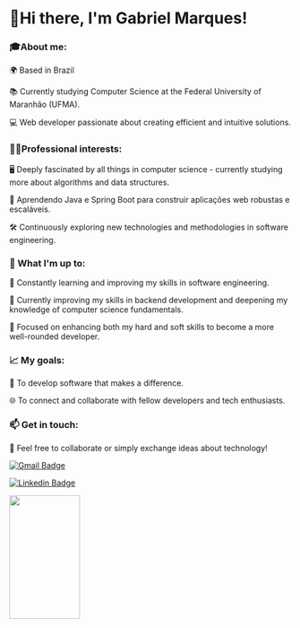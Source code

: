 # 👋Hi there, I'm Gabriel Marques!

### <strong>🎓About me:</strong>


🌍 Based in Brazil

📚 Currently studying Computer Science at the Federal University of Maranhão (UFMA).

💻 Web developer passionate about creating efficient and intuitive solutions.

### <strong>🧑‍💻Professional interests:</strong>

🖥️ Deeply fascinated by all things in computer science - currently studying more about algorithms and data structures.

📱 Aprendendo Java e Spring Boot para construir aplicações web robustas e escaláveis. 

🛠️ Continuously exploring new technologies and methodologies in software engineering.


### <strong>🌱 What I'm up to:</strong>
📖 Constantly learning and improving my skills in software engineering.

📌 Currently improving my skills in backend development and deepening my knowledge of computer science fundamentals. 

🚀 Focused on enhancing both my hard and soft skills to become a more well-rounded developer.

### <strong>📈 My goals:</strong>

🌟 To develop software that makes a difference.

🌐 To connect and collaborate with fellow developers and tech enthusiasts.

### <strong>📫 Get in touch:</strong>  
💬 Feel free to collaborate or simply exchange ideas about technology!  

[![Gmail Badge](https://img.shields.io/badge/-marques.dev.marques@gmail.com-87CEEB?style=flat-square&logo=Gmail&logoColor=white&link=mailto:marques.dev.marques@gmail.com)](mailto:marques.dev.marques@gmail.com)

[![Linkedin Badge](https://img.shields.io/badge/-LinkedIn-87CEEB?style=flat-square&logo=Linkedin&logoColor=white&link=http://linkedin.com/in/gabriel-costa-marques)](http://linkedin.com/in/gabriel-costa-marques)



<img width="50%" height="220px" src="https://github-readme-stats.vercel.app/api/top-langs/?username=gabriel-marquess&layout=compact&hide_border=true&title_color=FF6347&text_color=ffffff&bg_color=87CEEB" /><br>
